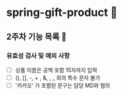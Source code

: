 # spring-gift-product 🎁

## 2주차 기능 목록 📄
### 유효성 검사 및 예외 사항
- [ ] 상품 이름은 공백 포함 15자까지 입력
- [ ] (), [], -, + , &, , _ 외의 특수 문자 불가
- [ ] '카카오' 가 포함된 문구는 담당 MD와 협의